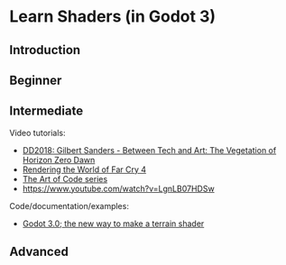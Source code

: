 # Learn Shaders (in Godot 3)

## Introduction

## Beginner

## Intermediate

Video tutorials:

- [DD2018: Gilbert Sanders - Between Tech and Art: The Vegetation of Horizon Zero Dawn](https://youtu.be/supfquFE_nc?list=WL)
- [Rendering the World of Far Cry 4](https://www.youtube.com/watch?v=rD6KcxcCl_8)
- [The Art of Code series](https://www.youtube.com/channel/UCcAlTqd9zID6aNX3TzwxJXg)
- https://www.youtube.com/watch?v=LgnLB07HDSw

Code/documentation/examples:

- [Godot 3.0; the new way to make a terrain shader](https://godotdevelopers.org/forum/discussion/18663/godot-3-0-the-new-way-to-make-a-terrain-shader-with-normal-maps)

## Advanced

